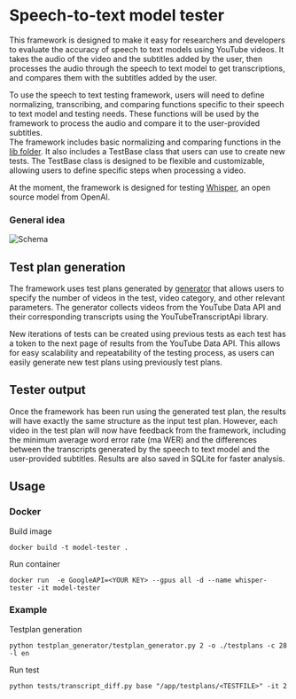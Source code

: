 # Speech-to-text model tester

This framework is designed to make it easy for researchers and developers to evaluate the accuracy of speech to
text models using YouTube videos. It takes the audio of the video and the subtitles added by the user, then processes
the audio through the speech to text model to get transcriptions, and compares them with the subtitles added by the
user.

To use the speech to text testing framework, users will need to define normalizing, transcribing, and comparing
functions specific to their speech to text model and testing needs. These functions will be used by the framework to
process the audio and compare it to the user-provided subtitles. \
The framework includes basic normalizing and comparing
functions in the [lib folder](https://github.com/Kowalski1024/speech-to-text-tester/tree/master/lib). It also includes a
TestBase class that users can use to create new tests. The TestBase
class is designed to be flexible and customizable, allowing users to define specific steps when processing a video.

At the moment, the framework is designed for testing [Whisper](https://github.com/openai/whisper), an open source model
from OpenAI.

### General idea
![Schema](https://github.com/Kowalski1024/speech-to-text-tester/blob/master/schema.png)

## Test plan generation

The framework uses test plans generated
by [generator](https://github.com/Kowalski1024/speech-to-text-tester/blob/master/testplan_generator/generator.py) that
allows users to
specify the number of videos in the test, video category, and other relevant parameters. The generator collects videos
from the YouTube Data API and their corresponding transcripts using the YouTubeTranscriptApi library.

New iterations of tests can be created using previous tests as each test has a token to the next page of results from
the YouTube Data API. This allows for easy scalability and repeatability of the testing process, as users can easily
generate new test plans using previously test plans.

## Tester output

Once the framework has been run using the generated test plan, the results will have exactly the same structure as the
input test plan. However, each video in the test plan will now have
feedback from the framework, including the minimum average word error rate (ma WER) and the differences between the
transcripts generated by the speech to text model and the user-provided subtitles. Results are also saved in SQLite for
faster analysis.

## Usage

### Docker

Build image

```shell
docker build -t model-tester .
```

Run container

```shell
docker run  -e GoogleAPI=<YOUR KEY> --gpus all -d --name whisper-tester -it model-tester
```

### Example

Testplan generation

```shell
python testplan_generator/testplan_generator.py 2 -o ./testplans -c 28 -l en
```

Run test

```shell
python tests/transcript_diff.py base "/app/testplans/<TESTFILE>" -it 2
```

